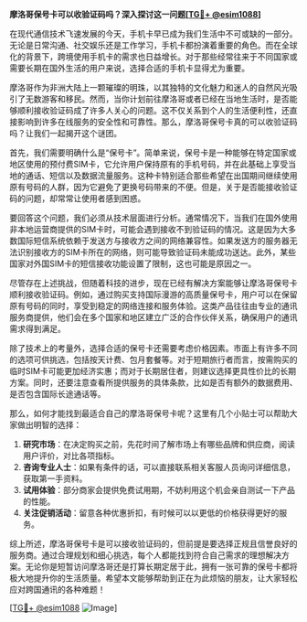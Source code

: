 **摩洛哥保号卡可以收验证码吗？深入探讨这一问题[[TG💪+ @esim1088](https://t.me/s/esim1088)]**

在现代通信技术飞速发展的今天，手机卡早已成为我们生活中不可或缺的一部分。无论是日常沟通、社交娱乐还是工作学习，手机卡都扮演着重要的角色。而在全球化的背景下，跨境使用手机卡的需求也日益增长。对于那些经常往来于不同国家或需要长期在国外生活的用户来说，选择合适的手机卡显得尤为重要。

摩洛哥作为非洲大陆上一颗璀璨的明珠，以其独特的文化魅力和迷人的自然风光吸引了无数游客和移民。然而，当你计划前往摩洛哥或者已经在当地生活时，是否能够顺利接收验证码成了许多人关心的问题。这不仅关系到个人的生活便利性，还直接影响到许多在线服务的安全性和可靠性。那么，摩洛哥保号卡真的可以收验证码吗？让我们一起揭开这个谜团。

首先，我们需要明确什么是“保号卡”。简单来说，保号卡是一种能够在特定国家或地区使用的预付费SIM卡，它允许用户保持原有的手机号码，并在此基础上享受当地的通话、短信以及数据流量服务。这种卡特别适合那些希望在出国期间继续使用原有号码的人群，因为它避免了更换号码带来的不便。但是，关于是否能接收验证码的问题，却常常让使用者感到困惑。

要回答这个问题，我们必须从技术层面进行分析。通常情况下，当我们在国外使用非本地运营商提供的SIM卡时，可能会遇到接收不到验证码的情况。这是因为大多数国际短信系统依赖于发送方与接收方之间的网络兼容性。如果发送方的服务器无法识别接收方的SIM卡所在的网络，则可能导致验证码未能成功送达。此外，某些国家对外国SIM卡的短信接收功能设置了限制，这也可能是原因之一。

尽管存在上述挑战，但随着科技的进步，现在已经有解决方案能够让摩洛哥保号卡顺利接收验证码。例如，通过购买支持国际漫游的高质量保号卡，用户可以在保留原有号码的同时，享受到稳定的网络连接和服务体验。这类产品往往由专业的通讯服务商提供，他们会在多个国家和地区建立广泛的合作伙伴关系，确保用户的通讯需求得到满足。

除了技术上的考量外，选择合适的保号卡还需要考虑价格因素。市面上有许多不同的选项可供挑选，包括按天计费、包月套餐等。对于短期旅行者而言，按需购买的临时SIM卡可能更加经济实惠；而对于长期居住者，则建议选择更具性价比的长期方案。同时，还要注意查看所提供服务的具体条款，比如是否有额外的数据费用、是否包含国际长途通话等。

那么，如何才能找到最适合自己的摩洛哥保号卡呢？这里有几个小贴士可以帮助大家做出明智的选择：

1. **研究市场**：在决定购买之前，先花时间了解市场上有哪些品牌和供应商，阅读用户评价，对比各项指标。
2. **咨询专业人士**：如果有条件的话，可以直接联系相关客服人员询问详细信息，获取第一手资料。
3. **试用体验**：部分商家会提供免费试用期，不妨利用这个机会亲自测试一下产品的性能。
4. **关注促销活动**：留意各种优惠折扣，有时候可以以更低的价格获得更好的服务。

综上所述，摩洛哥保号卡是可以接收验证码的，但前提是要选择正规且信誉良好的服务商。通过合理规划和细心挑选，每个人都能找到符合自己需求的理想解决方案。无论你是短暂访问摩洛哥还是打算长期定居于此，拥有一张可靠的保号卡都将极大地提升你的生活质量。希望本文能够帮助到正在为此烦恼的朋友，让大家轻松应对跨国通讯的各种难题！

[[TG💪+ @esim1088](https://t.me/s/esim1088) ![Image](https://i.postimg.cc/4NQfJmqS/Snipaste-2025-05-13-00-14-12.png)]